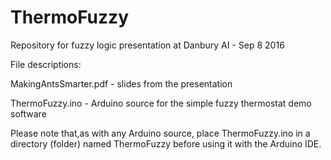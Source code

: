 # ThermoFuzzy
Repository for fuzzy logic presentation at Danbury AI - Sep 8 2016

File descriptions:

MakingAntsSmarter.pdf - slides from the presentation

ThermoFuzzy.ino - Arduino source for the simple fuzzy thermostat demo software

Please note that,as with any Arduino source, place ThermoFuzzy.ino in a directory (folder) named ThermoFuzzy before using it with the Arduino IDE.
